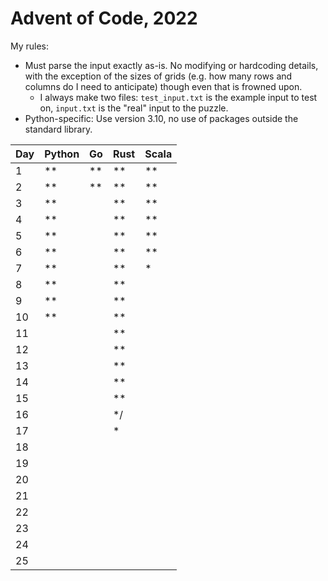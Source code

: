 # Advent of Code, 2022

My rules:
- Must parse the input exactly as-is. No modifying or hardcoding details, with the exception of the sizes of grids (e.g. how many rows and columns do I need to anticipate) though even that is frowned upon.
  - I always make two files: `test_input.txt` is the example input to test on, `input.txt` is the "real" input to the puzzle.
- Python-specific: Use version 3.10, no use of packages outside the standard library.


| Day | Python |   Go | Rust | Scala |
| --- | ------ | ---- | ---- | ----- |
|   1 |     ** |   ** |   ** |    ** |
|   2 |     ** |   ** |   ** |    ** |
|   3 |     ** |      |   ** |    ** |
|   4 |     ** |      |   ** |    ** |
|   5 |     ** |      |   ** |    ** |
|   6 |     ** |      |   ** |    ** |
|   7 |     ** |      |   ** |    *  |
|   8 |     ** |      |   ** |       |
|   9 |     ** |      |   ** |       |
|  10 |     ** |      |   ** |       |
|  11 |        |      |   ** |       |
|  12 |        |      |   ** |       |
|  13 |        |      |   ** |       |
|  14 |        |      |   ** |       |
|  15 |        |      |   ** |       |
|  16 |        |      |   */ |       |
|  17 |        |      |   *  |       |
|  18 |        |      |      |       |
|  19 |        |      |      |       |
|  20 |        |      |      |       |
|  21 |        |      |      |       |
|  22 |        |      |      |       |
|  23 |        |      |      |       |
|  24 |        |      |      |       |
|  25 |        |      |      |       |
